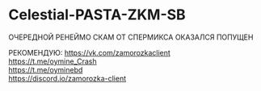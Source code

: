 # Celestial-PASTA-ZKM-SB
ОЧЕРЕДНОЙ РЕНЕЙМО СКАМ ОТ СПЕРМИКСА ОКАЗАЛСЯ ПОПУЩЕН

РЕКОМЕНДУЮ:
https://vk.com/zamorozkaclient </br>
https://t.me/oymine_Crash </br>
https://t.me/oyminebd </br>
https://discord.io/zamorozka-client <br>
